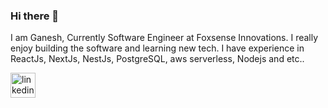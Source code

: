 ### Hi there 👋

I am Ganesh, Currently Software Engineer at Foxsense Innovations. I really enjoy building the software and learning new tech. I have experience in ReactJs, NextJs, NestJs, PostgreSQL, aws serverless,  Nodejs and etc..

[<img src='https://cdn.jsdelivr.net/npm/simple-icons@3.0.1/icons/linkedin.svg' alt='linkedin' height='40'>](https://www.linkedin.com/in/https://www.linkedin.com/in/ganesh-hegde-2baaa6155//)
